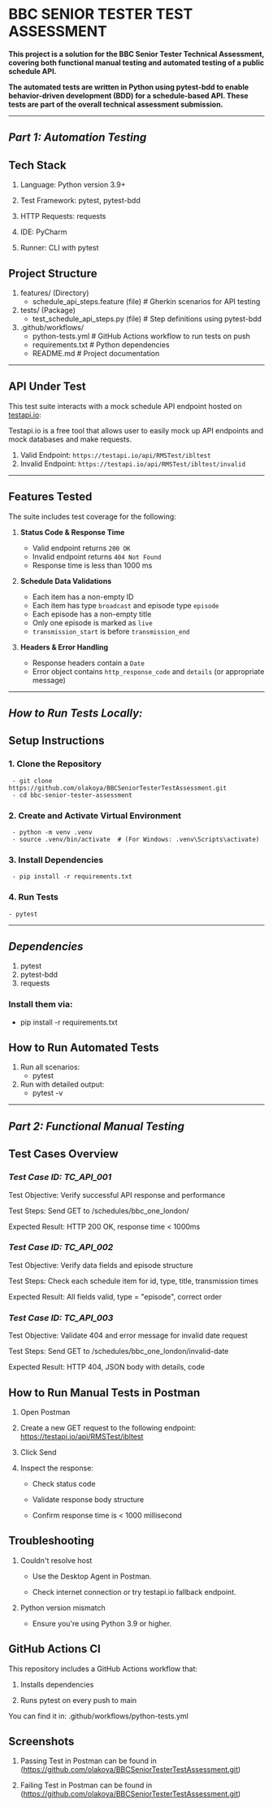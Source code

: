 # BBC SENIOR TESTER TEST ASSESSMENT

**This project is a solution for the BBC Senior Tester Technical Assessment, covering both functional manual testing and automated testing of a public schedule API.**

**The automated tests are written in Python using pytest-bdd to enable behavior-driven development (BDD) for a schedule-based API. These tests are part of the overall technical assessment submission.**

---
## *Part 1: Automation Testing*

Tech Stack
----------
1. Language: Python version 3.9+

2. Test Framework: pytest, pytest-bdd

3. HTTP Requests: requests

4. IDE: PyCharm 

5. Runner: CLI with pytest


Project Structure
------------------
1. features/ (Directory)
   - schedule_api_steps.feature (file) # Gherkin scenarios for API testing
2. tests/ (Package)
   - test_schedule_api_steps.py (file) # Step definitions using pytest-bdd
3. .github/workflows/
   - python-tests.yml # GitHub Actions workflow to run tests on push
   - requirements.txt # Python dependencies
   - README.md # Project documentation


---

## API Under Test

This test suite interacts with a mock schedule API endpoint hosted on [testapi.io](https://testapi.io):

Testapi.io is a free tool that allows user to easily mock up API endpoints and mock databases and make requests.

1. Valid Endpoint: `https://testapi.io/api/RMSTest/ibltest`
2. Invalid Endpoint: `https://testapi.io/api/RMSTest/ibltest/invalid`

---

## Features Tested

The suite includes test coverage for the following:

1. **Status Code & Response Time**
   - Valid endpoint returns `200 OK`
   - Invalid endpoint returns `404 Not Found`
   - Response time is less than 1000 ms


2. **Schedule Data Validations**
   - Each item has a non-empty ID
   - Each item has type `broadcast` and episode type `episode`
   - Each episode has a non-empty title
   - Only one episode is marked as `live`
   - `transmission_start` is before `transmission_end`


3. **Headers & Error Handling**
   - Response headers contain a `Date`
   - Error object contains `http_response_code` and `details` (or appropriate message)

---

## *How to Run Tests Locally:*

Setup Instructions
-------------------
### 1. Clone the Repository
     - git clone https://github.com/olakoya/BBCSeniorTesterTestAssessment.git
     - cd bbc-senior-tester-assessment


### 2. Create and Activate Virtual Environment
     - python -m venv .venv
     - source .venv/bin/activate  # (For Windows: .venv\Scripts\activate)


### 3. Install Dependencies
     - pip install -r requirements.txt

### 4. Run Tests
    - pytest

---
## *Dependencies*
1. pytest
2. pytest-bdd
3. requests

### Install them via:
   - pip install -r requirements.txt


How to Run Automated Tests
---------------------------
1. Run all scenarios:
   - pytest
2. Run with detailed output:
   - pytest -v

--- 

## *Part 2: Functional Manual Testing*

Test Cases Overview
--------------------
### *Test Case ID: TC_API_001*

Test Objective: Verify successful API response and performance

Test Steps: Send GET to /schedules/bbc_one_london/<valid-date>	

Expected Result: HTTP 200 OK, response time < 1000ms


### *Test Case ID: TC_API_002*	

Test Objective: Verify data fields and episode structure

Test Steps: Check each schedule item for id, type, title, transmission times	

Expected Result: All fields valid, type = "episode", correct order


### *Test Case ID: TC_API_003*

Test Objective: Validate 404 and error message for invalid date request	

Test Steps: Send GET to /schedules/bbc_one_london/invalid-date

Expected Result:	HTTP 404, JSON body with details, code


How to Run Manual Tests in Postman
-----------------------------------
1. Open Postman

2. Create a new GET request to the following endpoint: https://testapi.io/api/RMSTest/ibltest

3. Click Send

4. Inspect the response:

   - Check status code

   - Validate response body structure

   - Confirm response time is < 1000 millisecond
    

Troubleshooting
---------------
1. Couldn't resolve host

      - Use the Desktop Agent in Postman.

      - Check internet connection or try testapi.io fallback endpoint.


2. Python version mismatch

    - Ensure you're using Python 3.9 or higher.

## GitHub Actions CI
This repository includes a GitHub Actions workflow that:

1. Installs dependencies

2. Runs pytest on every push to main

You can find it in: .github/workflows/python-tests.yml

## Screenshots
1. Passing Test in Postman can be found in (https://github.com/olakoya/BBCSeniorTesterTestAssessment.git)

2. Failing Test in Postman can be found in (https://github.com/olakoya/BBCSeniorTesterTestAssessment.git)











